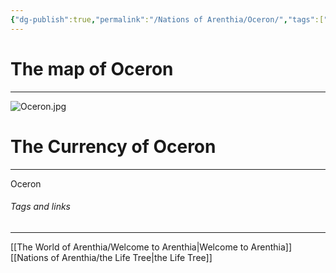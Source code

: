 ```yaml
---
{"dg-publish":true,"permalink":"/Nations of Arenthia/Oceron/","tags":["Arenthia","Oceron"]}
---
```


# The map of Oceron
---
![Oceron.jpg](/img/user/z%20Images/Oceron.jpg)

# The Currency of Oceron
---
Oceron 




###### Tags and links
---
[[The World of Arenthia/Welcome to Arenthia\|Welcome to Arenthia]]
[[Nations of Arenthia/the Life Tree\|the Life Tree]]
